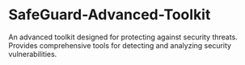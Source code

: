 # SafeGuard-Advanced-Toolkit
 An advanced toolkit designed for protecting against security threats. Provides comprehensive tools for detecting and analyzing security vulnerabilities.
